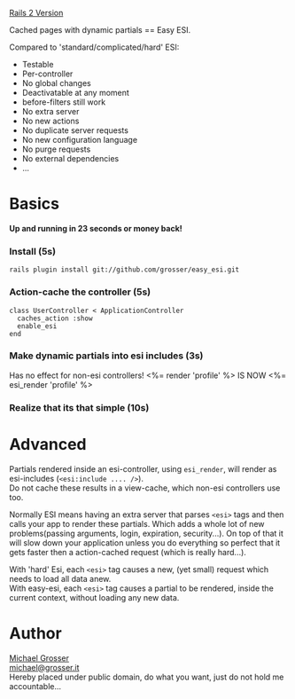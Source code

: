 [Rails 2 Version](http://github.com/grosser/easy_esi/tree/rails2)

Cached pages with dynamic partials == Easy ESI.

Compared to 'standard/complicated/hard' ESI:

 - Testable
 - Per-controller
 - No global changes
 - Deactivatable at any moment
 - before-filters still work
 - No extra server
 - No new actions
 - No duplicate server requests
 - No new configuration language
 - No purge requests
 - No external dependencies
 - ...

Basics
======
**Up and running in 23 seconds or money back!**

### Install (5s)
    rails plugin install git://github.com/grosser/easy_esi.git

### Action-cache the controller (5s)
    class UserController < ApplicationController
      caches_action :show
      enable_esi
    end

### Make dynamic partials into esi includes (3s)
Has no effect for non-esi controllers!
    <%= render 'profile' %>
    IS NOW
    <%= esi_render 'profile' %>

### Realize that its that simple (10s)

Advanced
========
Partials rendered inside an esi-controller, using `esi_render`, will render as esi-includes (`<esi:include .... />`).<br/>
Do not cache these results in a view-cache, which non-esi controllers use too.

Normally ESI means having an extra server that parses `<esi>` tags and then calls your app to render these partials.
Which adds a whole lot of new problems(passing arguments, login, expiration, security...).
On top of that it will slow down your application unless you do everything so perfect that it gets
faster then a action-cached request (which is really hard...).

With 'hard' Esi, each `<esi>` tag causes a new, (yet small) request which needs to load all data anew.<br/>
With easy-esi, each `<esi>` tag causes a partial to be rendered, inside the current context, without loading any new data.

Author
======
[Michael Grosser](http://grosser.it)<br/>
michael@grosser.it<br/>
Hereby placed under public domain, do what you want, just do not hold me accountable...
